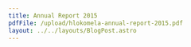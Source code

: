 ```yaml
---
title: Annual Report 2015
pdfFile: /upload/hlokomela-annual-report-2015.pdf
layout: ../../layouts/BlogPost.astro
---
```

